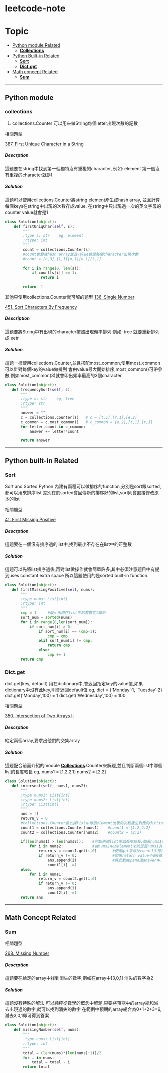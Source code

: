 # leetcode-note

Topic
================
*   [Python module Related](#pymodule)
    *   [**Collections**](#collections)
*   [Python Built-in Related](#pybuiltin)
    *   [**Sort**](#sort)    
    *   [**Dict.get**](#dictget)
*   [Math concept Related](#math)
    *   [**Sum**](#sum)
---------------------------------------
<h2 id="pymodule">Python module</h2>
<h3 id="collections">collections</h3>

1. collections.Counter
   可以用來做String每個letter出現次數的記數

相關題型

[387\. First Unique Character in a String]

 [387\. First Unique Character in a String]: https://leetcode.com/problems/first-unique-character-in-a-string/
##### Descrption
這題要在string中找到第一個獨特沒有重複的character,
例如: element 第一個沒有重複的character就是l

##### Solution
這題可以使用collections.Counter將string element產生成hash array, 並且計算每個keys在string中出現的次數存成value,
在string中只出現過一次的英文字母的counter value就會是1

```python
class Solution(object):
    def firstUniqChar(self, s):
        """
        :type s: str    eg, element
        :rtype: int
        """
        count = collections.Counter(s) 
        #count會變成hash array並且value會是每個character出現次數 
        #count = [e,3],[l,1][m,1][n,1][t,1]
        
        for i in range(0, len(s)):
            if count[s[i]] == 1:
                return i
        
        return -1
```
其他只使用collections.Counter就可解的題型
[136\. Single Number]

 [136\. Single Number]: https://leetcode.com/problems/single-number/

[451\. Sort Characters By Frequency]

 [451\. Sort Characters By Frequency]: https://leetcode.com/problems/sort-characters-by-frequency/
 ##### Description
 這題要將String中有出現的character按照出現頻率排列
 例如: tree 就要重新排列成 eetr
 
 ##### Solution
 這題一樣使用collections.Counter,並且搭配most_common,使用most_common可以針對每個key的value做排列
 會由value最大開始排序,most_common()可帶參數,例如most_common(3)就會印出頻率最高的3個character
 
 ```python
 class Solution(object):
    def frequencySort(self, s):
        """
        :type s: str    eg, tree
        :rtype: str
        """
        answer = ""
        c = collections.Counter(s)   # c = [t,1],[r,1],[e,2]
        c_common = c.most_common()   # c_common = [e,2],[t,1],[r,1] 
        for letter,count in c_common:
            answer += letter*count

        return answer
  ```
---------------------------------------
<h2 id="pybuiltin">Python built-in Related</h2>
<h3 id="sort">Sort</h3>

Sort and Sorted
Python 內建有兩種可以做排序的function,分別是sort跟sorted,都可以用來排序list
差別在於sorted會回傳新的排序好的list,sort則會直接修改原本的list

相關題型

[41\. First Missing Positive]

 [41\. First Missing Positive]: https://leetcode.com/problems/first-missing-positive/
 ##### Descrption
 這題要在一個沒有排序過的list中,找到最小不存在在list中的正整數
 
 ##### Solution
 這題可以先將list排序過後,再對list做操作就會簡單許多,其中必須注意題目中有提到uses constant extra space
 所以這題使用的是sorted built-in function.
 
 ```python
 class Solution(object):
    def firstMissingPositive(self, nums):
        """
        :type nums: List[int]
        :rtype: int
        """
        cmp = 1     #最小出現在list中的整數從1開始
        sort_num = sorted(nums)
        for i in range(0,len(sort_num)):
            if sort_num[i] > 0:
                if sort_num[i] == (cmp-1):
                    cmp = cmp
                elif sort_num[i] != cmp:
                    return cmp
                else:
                    cmp += 1
        return cmp
 ```
 
 <h3 id="dictget">Dict.get</h3>
 
 dict.get(key, default) 用在dictionary中,會返回指定key的value值,如果dictionary中沒有此key,則會返回default值
 eg, dict = {'Monday':1, 'Tuesday':2}
 dict.get('Monday',100) = 1
 dict.get('Wednesday',100) = 100
 
 相關題型

[350\. Intersection of Two Arrays II]

 [350\. Intersection of Two Arrays II]: https://leetcode.com/problems/intersection-of-two-arrays-ii/
 ##### Descrption
 給定兩個array,要求出他們的交集array
 
 ##### Solution
 這題配合前面介紹的module [**Collections**](#collections).Counter來解題,並且判斷兩個list中哪個list的長度較長
eg, nums1 = \[1,2,2,1\]
    nums2 = \[2,2\]

 ```python
 class Solution(object):
    def intersect(self, nums1, nums2):
        """
        :type nums1: List[int]
        :type nums2: List[int]
        :rtype: List[int]
        """
        ans = []
        return_v = 0
        #collections.Counter會依據list中每個element出現的次數產生對應的dictionary
        count1 = collections.Counter(nums1)    #count1 = {1:2,2:2}
        count2 = collections.Counter(nums2)    #count2 = {2:2}
        
        if(len(nums1) > len(nums2)):    #判斷兩個list哪個長度較長,如果nums1較長則base取nums2來比
            for i in nums2:             #從nums2中的element來找是否nums1有包含此element
                return_v = count1.get(i,0)       #使用get來尋找count1中是否有key為i的element,如果有就會return非0的正數
                if return_v != 0:                #如果return value不是0就代表count1中有包含i element
                    ans.append(i)                #將此數append進answer中,並且將count1[i] -1
                    count1[i] -=1
        else:
            for i in nums1:
                return_v = count2.get(i,0)
                if return_v != 0:
                    ans.append(i)
                    count2[i] -=1
        return ans
 ```
 
---------------------------------------
<h2 id="math">Math Concept Related</h2>
<h3 id="sum">Sum</h3>

相關題型

[268\. Missing Number]

 [268\. Missing Number]: https://leetcode.com/problems/missing-number/
##### Descrption
這題要在給定的array中找到消失的數字,例如在array中[3,0,1] 消失的數字為2

##### Solution
這題沒有特殊的解法,可以純粹從數學的概念中解題,只要將預期中的array總和減去出現過的數字,就可以找到消失的數字
在範例中預期的array總合為0+1+2+3=6, 減去3,0,1即可得到答案

```python
class Solution(object):
    def missingNumber(self, nums):
        """
        :type nums: List[int]
        :rtype: int
        """
        total = (len(nums)*(len(nums)+1))/2
        for i in nums:
            total = total - i
        return total
```
